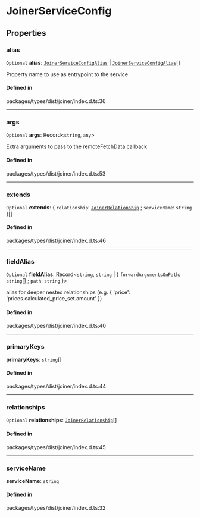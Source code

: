 # JoinerServiceConfig

## Properties

### alias

 `Optional` **alias**: [`JoinerServiceConfigAlias`](JoinerServiceConfigAlias.md) \| [`JoinerServiceConfigAlias`](JoinerServiceConfigAlias.md)[]

Property name to use as entrypoint to the service

#### Defined in

packages/types/dist/joiner/index.d.ts:36

___

### args

 `Optional` **args**: Record<`string`, `any`\>

Extra arguments to pass to the remoteFetchData callback

#### Defined in

packages/types/dist/joiner/index.d.ts:53

___

### extends

 `Optional` **extends**: { `relationship`: [`JoinerRelationship`](../types/JoinerRelationship.md) ; `serviceName`: `string`  }[]

#### Defined in

packages/types/dist/joiner/index.d.ts:46

___

### fieldAlias

 `Optional` **fieldAlias**: Record<`string`, `string` \| { `forwardArgumentsOnPath`: `string`[] ; `path`: `string`  }\>

alias for deeper nested relationships (e.g. { 'price': 'prices.calculated_price_set.amount' })

#### Defined in

packages/types/dist/joiner/index.d.ts:40

___

### primaryKeys

 **primaryKeys**: `string`[]

#### Defined in

packages/types/dist/joiner/index.d.ts:44

___

### relationships

 `Optional` **relationships**: [`JoinerRelationship`](../types/JoinerRelationship.md)[]

#### Defined in

packages/types/dist/joiner/index.d.ts:45

___

### serviceName

 **serviceName**: `string`

#### Defined in

packages/types/dist/joiner/index.d.ts:32

